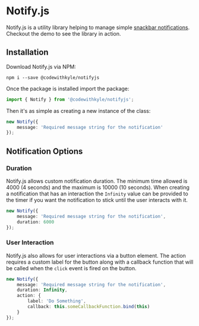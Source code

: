 # Notify.js
Notify.js is a utility library helping to manage simple [snackbar notifications](https://material.io/develop/web/components/snackbars/). Checkout the demo to see the library in action.

## Installation

Download Notify.js via NPM:

```
npm i --save @codewithkyle/notifyjs
```

Once the package is installed import the package:

```typescript
import { Notify } from '@codewithkyle/notifyjs';
```

Then it's as simple as creating a new instance of the class:

```typescript
new Notify({
    message: 'Required message string for the notification'
});
```

## Notification Options

### Duration

Notify.js allows custom notification duration. The minimum time allowed is 4000 (4 seconds) and the maximum is 10000 (10 seconds). When creating a notification that has an interaction the `Infinity` value can be provided to the timer if you want the notification to stick until the user interacts with it.

```typescript
new Notify({
    message: 'Required message string for the notification',
    duration: 6000
});
```

### User Interaction

Notify.js also allows for user interactions via a button element. The action requires a custom label for the button along with a callback function that will be called when the `click` event is fired on the button.

```typescript
new Notify({
    message: 'Required message string for the notification',
    duration: Infinity,
    action: {
        label: 'Do Something',
        callback: this.someCallbackFunction.bind(this)
    }
});
```
